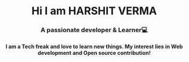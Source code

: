 <h1 align="center">Hi I am HARSHIT VERMA</h1>
<h3 align="center">A passionate developer & Learner💻</h3>
<h4 align="center">I am a Tech freak and love to learn new things. My interest lies in Web development and Open source contribution! </h4>


